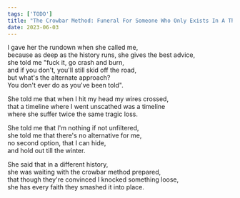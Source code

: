 ```yaml
---
tags: ['TODO']
title: "The Crowbar Method: Funeral For Someone Who Only Exists In A Thought Experiment"
date: 2023-06-03
---
```


I gave her the rundown when she called me,  
because as deep as the history runs, she gives the best advice,  
she told me "fuck it, go crash and burn,  
and if you don't, you'll still skid off the road,  
but what's the alternate approach?  
You don't ever do as you've been told".

She told me that when I hit my head my wires crossed,  
that a timeline where I went unscathed was a timeline  
where she suffer twice the same tragic loss.

She told me that I'm nothing if not unfiltered,  
she told me that there's no alternative for me,  
no second option, that I can hide,  
and hold out till the winter.

She said that in a different history,  
she was waiting with the crowbar method prepared,  
that though they're convinced I knocked something loose,  
she has every faith they smashed it into place.
